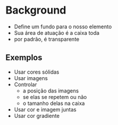 # Background

- Define um fundo para o nosso elemento 
- Sua área de atuação é a caixa toda
- por padrão, é transparente

## Exemplos 

- Usar cores sólidas
- Usar imagens
- Controlar 
    - a posição das imagens
    - se elas se repetem ou não 
    - o tamanho delas na caixa
- Usar cor e imagem juntas
- Usar cor gradiente
